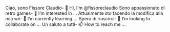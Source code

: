 Ciao, sono Fissore Claudio- 👋 Hi, I’m @fissoreclaudio
Sono appassionato di retro games- 👀 I’m interested in ...
Attualmente sto facendo la modifica alla mia wii- 🌱 I’m currently learning ...
Spero di riuscirci- 💞️ I’m looking to collaborate on ...
Un saluto a tutti- 📫 How to reach me ...

<!---
fissoreclaudio/fissoreclaudio is a ✨ special ✨ repository because its `README.md` (this file) appears on your GitHub profile.
You can click the Preview link to take a look at your changes.
--->

